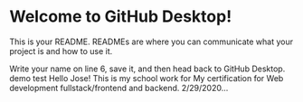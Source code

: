 # Welcome to GitHub Desktop!

This is your README. READMEs are where you can communicate what your project is and how to use it.

Write your name on line 6, save it, and then head back to GitHub Desktop.
demo test Hello Jose! This is my school work for My certification for Web development fullstack/frontend and backend. 2/29/2020...


